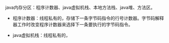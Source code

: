 java内存分区：程序计数器、java虚拟机栈、本地方法栈、java堆、方法区。

* 程序计数器：线程私有的，存储下一条字节码指令的行号计数器。字节码解释器工作时改变程序计数器来选择下一条要执行的字节码指令。

* java虚拟机栈：线程私有的，




